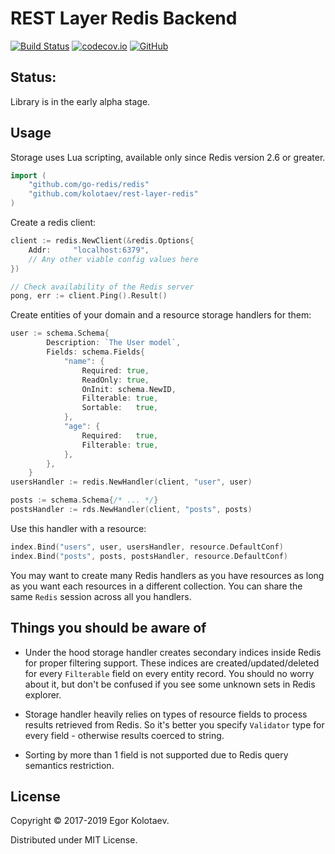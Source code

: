 # REST Layer Redis Backend

[![Build Status](https://travis-ci.org/kolotaev/rest-layer-redis.svg?branch=master)](https://travis-ci.org/kolotaev/rest-layer-redis)
[![codecov.io](https://codecov.io/github/kolotaev/rest-layer-redis/coverage.svg?branch=master)](https://codecov.io/github/kolotaev/rest-layer-redis?branch=master)
[![GitHub](https://img.shields.io/github/license/kolotaev/rest-layer-redis.svg)](https://raw.githubusercontent.com/kolotaev/rest-layer-redis/master/LICENSE)

## Status:
Library is in the early alpha stage.

## Usage

Storage uses Lua scripting, available only since Redis version 2.6 or greater.

```go
import (
    "github.com/go-redis/redis"
    "github.com/kolotaev/rest-layer-redis"
)
```

Create a redis client:

```go
client := redis.NewClient(&redis.Options{
    Addr:     "localhost:6379",
    // Any other viable config values here
})

// Check availability of the Redis server
pong, err := client.Ping().Result()
```

Create entities of your domain and a resource storage handlers for them:

```go
user := schema.Schema{
		Description: `The User model`,
		Fields: schema.Fields{
			"name": {
				Required: true,
				ReadOnly: true,
				OnInit: schema.NewID,
				Filterable: true,
				Sortable:   true,
			},
			"age": {
				Required:   true,
				Filterable: true,
			},
		},
	}
usersHandler := redis.NewHandler(client, "user", user)

posts := schema.Schema{/* ... */}
postsHandler := rds.NewHandler(client, "posts", posts)
```

Use this handler with a resource:

```go
index.Bind("users", user, usersHandler, resource.DefaultConf)
index.Bind("posts", posts, postsHandler, resource.DefaultConf)
```

You may want to create many Redis handlers as you have resources as long as you want each resources in a
different collection. You can share the same `Redis` session across all you handlers.


## Things you should be aware of

- Under the hood storage handler creates secondary indices inside Redis for proper filtering support. These indices are
created/updated/deleted for every `Filterable` field on every entity record. You should no worry about it, but don't
be confused if you see some unknown sets in Redis explorer.

- Storage handler heavily relies on types of resource fields to process results retrieved from Redis.
So it's better you specify `Validator` type for every field - otherwise results coerced to string.

- Sorting by more than 1 field is not supported due to Redis query semantics restriction.


## License

Copyright © 2017-2019 Egor Kolotaev.

Distributed under MIT License.
